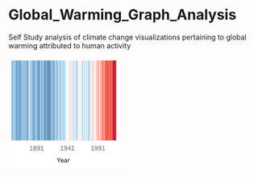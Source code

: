 # Global_Warming_Graph_Analysis
Self Study analysis of climate change visualizations pertaining to global warming attributed to human activity


![](https://github.com/KlippL/Global_Warming_Graph_Analysis/blob/master/Global%20Warming%20Stripe%20Graphic.png)
